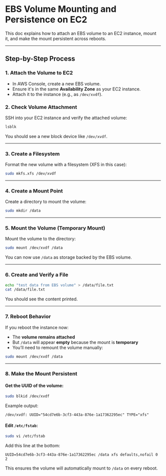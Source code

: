 
# EBS Volume Mounting and Persistence on EC2

This doc  explains how to attach an EBS volume to an EC2 instance, mount it, and make the mount persistent across reboots.

---

## Step-by-Step Process

### 1. Attach the Volume to EC2

- In AWS Console, create a new EBS volume.
- Ensure it's in the same **Availability Zone** as your EC2 instance.
- Attach it to the instance (e.g., as `/dev/xvdf`).

### 2. Check Volume Attachment

SSH into your EC2 instance and verify the attached volume:

```bash
lsblk
````

You should see a new block device like `/dev/xvdf`.

---

### 3. Create a Filesystem

Format the new volume with a filesystem (XFS in this case):

```bash
sudo mkfs.xfs /dev/xvdf
```

---

### 4. Create a Mount Point

Create a directory to mount the volume:

```bash
sudo mkdir /data
```

---

### 5. Mount the Volume (Temporary Mount)

Mount the volume to the directory:

```bash
sudo mount /dev/xvdf /data
```

You can now use `/data` as storage backed by the EBS volume.

---

### 6. Create and Verify a File

```bash
echo "test data from EBS volume" > /data/file.txt
cat /data/file.txt
```

You should see the content printed.

---

### 7. Reboot Behavior

If you reboot the instance now:

* The **volume remains attached**
* But `/data` will appear **empty** because the mount is **temporary**
* You’ll need to remount the volume manually:

```bash
sudo mount /dev/xvdf /data
```

---

### 8. Make the Mount Persistent

#### Get the UUID of the volume:

```bash
sudo blkid /dev/xvdf
```

Example output:

```
/dev/xvdf: UUID="54cd7e6b-3cf3-443a-876e-1a17362295ec" TYPE="xfs"
```

#### Edit `/etc/fstab`:

```bash
sudo vi /etc/fstab
```

Add this line at the bottom:

```
UUID=54cd7e6b-3cf3-443a-876e-1a17362295ec /data xfs defaults,nofail 0 2
```

 This ensures the volume will automatically mount to `/data` on every reboot.

